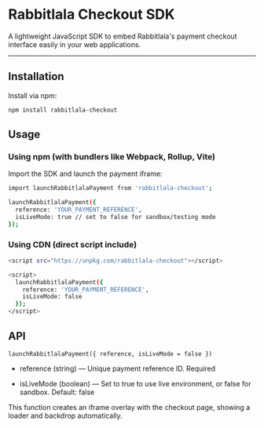 # Rabbitlala Checkout SDK

A lightweight JavaScript SDK to embed Rabbitlala's payment checkout interface easily in your web applications.

---

## Installation

Install via npm:

```bash
npm install rabbitlala-checkout
```

## Usage
### Using npm (with bundlers like Webpack, Rollup, Vite)
Import the SDK and launch the payment iframe:

```bash
import launchRabbitlalaPayment from 'rabbitlala-checkout';
```
```bash
launchRabbitlalaPayment({
  reference: 'YOUR_PAYMENT_REFERENCE',
  isLiveMode: true // set to false for sandbox/testing mode
});
```


### Using CDN (direct script include)
```bash
<script src="https://unpkg.com/rabbitlala-checkout"></script>
```
```bash
<script>
  launchRabbitlalaPayment({
    reference: 'YOUR_PAYMENT_REFERENCE',
    isLiveMode: false
  });
</script>
```


## API
```
launchRabbitlalaPayment({ reference, isLiveMode = false })
```
  * reference (string) — Unique payment reference ID. Required

  * isLiveMode (boolean) — Set to true to use live environment, or false for sandbox. Default: false

This function creates an iframe overlay with the checkout page, showing a loader and backdrop automatically.
